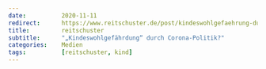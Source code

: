```yaml
---
date:          2020-11-11
redirect:      https://www.reitschuster.de/post/kindeswohlgefaehrung-durch-corona-massnahmen/
title:         reitschuster
subtitle:      "„Kindeswohlgefährdung“ durch Corona-Politik?"
categories:    Medien
tags:          [reitschuster, kind]
---
```

